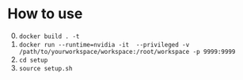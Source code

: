 # How to use
0. `docker build . -t`
1. `docker run --runtime=nvidia -it  --privileged -v /path/to/yourworkspace/workspace:/root/workspace -p 9999:9999`
2. `cd setup`
3. `source setup.sh`